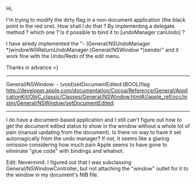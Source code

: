 Hi,

I'm trying to modify the dirty flag in a non-document application (the black point in the red one). How shall I do that ? By implementing a delegate method ? which one ? Is it possible to bind it to [undoManager canUndo] ?

I have alredy implemented the "- (General/NSUndoManager *)windowWillReturnUndoManager:(General/NSWindow *)sender" and it work fine with the Undo/Redo of the edit menu.

Thanks in advance =)

----

General/NSWindow: - (void)setDocumentEdited:(BOOL)flag
http://developer.apple.com/documentation/Cocoa/Reference/General/ApplicationKit/ObjC_classic/Classes/General/NSWindow.html#//apple_ref/occ/instm/General/NSWindow/setDocumentEdited:

----

I do have a document-based application and I still can't figure out how to get the document edited status to show in the window without a whole lot of pain (manual updating from the document).  Is there no way to have it set automagically from the undo manager?  If not, it seems like a glaring omission considering how much pain Apple seems to have gone to eliminate "glue code" with bindings and whatnot.

Edit: Nevermind.  I figured out that I was subclassing General/NSWindowController, but not attaching the "window" outlet for it to the window in my document's NIB file.